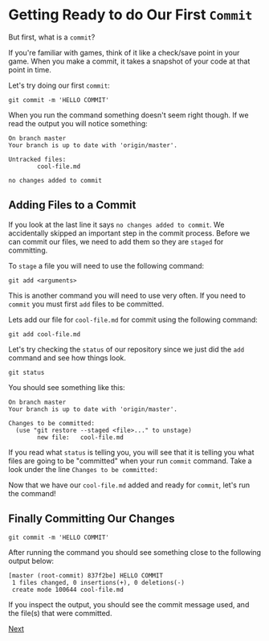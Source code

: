 # Getting Ready to do Our First `Commit`

But first, what is a `commit`?

If you're familiar with games, think of it like a check/save point in your game. When you make a commit, it takes a snapshot of your code at that point in time.

Let's try doing our first `commit`:

```
git commit -m 'HELLO COMMIT'
```

When you run the command something doesn't seem right though. If we read the output you will notice something:

```
On branch master
Your branch is up to date with 'origin/master'.

Untracked files:
        cool-file.md

no changes added to commit
```

## Adding Files to a Commit

If you look at the last line it says `no changes added to commit`. We accidentally skipped an important step in the commit process. Before we can commit our files, we need to add them so they are `staged` for committing.

To `stage` a file you will need to use the following command:

```
git add <arguments>
```

This is another command you will need to use very often. If you need to `commit` you must first `add` files to be committed.

Lets add our file for `cool-file.md` for commit using the following command:

```
git add cool-file.md
```

Let's try checking the `status` of our repository since we just did the `add` command and see how things look.

```
git status
```

You should see something like this:

```
On branch master
Your branch is up to date with 'origin/master'.

Changes to be committed:
  (use "git restore --staged <file>..." to unstage)
        new file:   cool-file.md
```

If you read what `status` is telling you, you will see that it is telling you what files are going to be "committed" when your run `commit` command. Take a look under the line `Changes to be committed:`

Now that we have our `cool-file.md` added and ready for `commit`, let's run the command!

## Finally Committing Our Changes

```
git commit -m 'HELLO COMMIT'
```

After running the command you should see something close to the following output below:

```
[master (root-commit) 837f2be] HELLO COMMIT
 1 files changed, 0 insertions(+), 0 deletions(-)
 create mode 100644 cool-file.md
```

If you inspect the output, you should see the commit message used, and the file(s) that were committed.

[Next](committing-files-changes.md)
